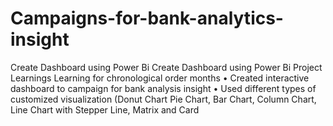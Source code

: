 # Campaigns-for-bank-analytics-insight
Create Dashboard using Power Bi Create Dashboard using Power Bi Project Learnings Learning for chronological order months  • Created interactive dashboard to campaign for bank analysis insight • Used different types of customized visualization (Donut Chart Pie Chart, Bar Chart, Column Chart, Line Chart with Stepper Line, Matrix and Card
